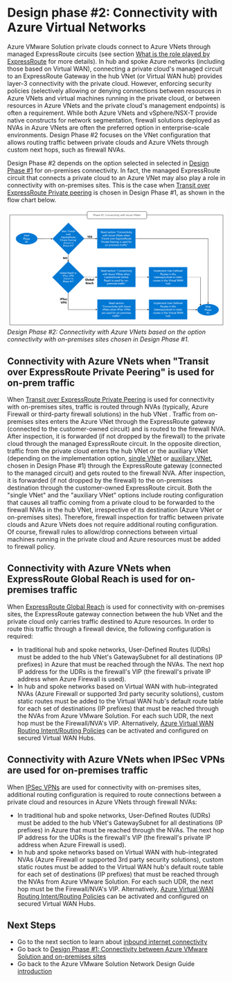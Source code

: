 # Design phase #2: Connectivity with Azure Virtual Networks
Azure VMware Solution private clouds connect to Azure VNets through managed ExpressRoute circuits (see section [What is the role played by ExpressRoute](avs-networking-basics.md#what-is-the-role-played-by-expressroute) for more details). In hub and spoke Azure networks (including those based on Virtual WAN), connecting a private cloud's managed circuit to an ExpressRoute Gateway in the hub VNet (or Virtual WAN hub) provides layer-3 connectivity with the private cloud. However, enforcing security policies (selectively allowing or denying connections between resources in Azure VNets and virtual machines running in the private cloud, or between resources in Azure VNets and the private cloud's management endpoints) is often a requirement. While both Azure VNets and vSphere/NSX-T provide native constructs for network segmentation, firewall solutions deployed as NVAs in Azure VNets are often the preferred option in enterprise-scale environments. Design Phase #2 focuses on the VNet configuration that allows routing traffic between private clouds and Azure VNets through custom next hops, such as firewall NVAs.

Design Phase #2 depends on the option selected in selected in [Design Phase #1](onprem-connectivity.md) for on-premises connectivity. In fact, the  managed ExpressRoute circuit that connects a private cloud to an Azure VNet may also play a role in connectivity with on-premises sites. This is the case when [Transit over ExpressRoute Private peering](onprem-connectivity.md#transit-over-expressroute-private-peering) is chosen in Design Phase #1, as shown in the flow chart below.
  
![figure15](media/figure15.png) 
*Design Phase #2: Connectivity with Azure VNets based on the option connectivity with on-premises sites chosen in Design Phase #1.*

## Connectivity with Azure VNets when "Transit over ExpressRoute Private Peering" is used for on-prem traffic 
When [Transit over ExpressRoute Private Peering](onprem-connectivity.md#transit-over-expressroute-private-peering) is used for connectivity with on-premises sites, traffic is routed through NVAs (typically, Azure Firewall or third-party firewall solutions) in the hub VNet . Traffic from on-premises sites enters the Azure VNet through the ExpressRoute gateway (connected to the customer-owned circuit) and is routed to the firewall NVA. After inspection, it is forwarded (if not dropped by the firewall) to the private cloud through the managed ExpressRoute circuit. In the opposite direction, traffic from the private cloud enters the hub VNet or the auxiliary VNet (depending on the implementation option, [single VNet](onprem-connectivity.md#single-vnet) or [auxiliary VNet](onprem-connectivity.md#auxiliary-vnet), chosen in Design Phase #1) through the ExpressRoute gateway (connected to the managed circuit) and gets routed to the firewall NVA. After inspection, it is forwarded (if not dropped by the firewall) to the on-premises destination through the customer-owned ExpressRoute circuit. Both the "single VNet" and the "auxiliary VNet" options include routing configuration that causes all traffic coming from a private cloud to be forwarded to the firewall NVAs in the hub VNet, irrespective of its destination (Azure VNet or on-premises sites). Therefore, firewall inspection for traffic between private clouds and Azure VNets does not require additional routing configuration. Of course, firewall rules to allow/drop connections between virtual machines running in the private cloud and Azure resources must be added to firewall policy. 

## Connectivity with Azure VNets when ExpressRoute Global Reach is used for on-premises traffic
When [ExpressRoute Global Reach](onprem-connectivity.md#expressroute-global-reach) is used for connectivity with on-premises sites, the ExpressRoute gateway connection between the hub VNet and the private cloud only carries traffic destined to Azure resources. In order to route this traffic through a firewall device, the following configuration is required:
- In traditional hub and spoke networks, User-Defined Routes (UDRs) must be added to the hub VNet's GatewaySubnet for all destinations (IP prefixes) in Azure that must be reached through the NVAs. The next hop IP address for the UDRs is the firewall's VIP (the firewall's private IP address when Azure Firewall is used).
- In hub and spoke networks based on Virtual WAN with hub-integrated NVAs (Azure Firewall or supported 3rd party security solutions), custom static routes must be added to the Virtual WAN hub's default route table for each set of destinations (IP prefixes) that must be reached through the NVAs from Azure VMware Solution. For each such UDR, the next hop must be the Firewall/NVA's VIP. Alternatively, [Azure Virtual WAN Routing Intent/Routing Policies](https://learn.microsoft.com/azure/virtual-wan/how-to-routing-policies) can be activated and configured on secured Virtual WAN Hubs.

## Connectivity with Azure VNets when IPSec VPNs are used for on-premises traffic
When [IPSec VPNs](onprem-connectivity.md#ipsec-vpns) are used for connectivity with on-premises sites, additional routing configuration is required to route connections between a private cloud and resources in Azure VNets through firewall NVAs:    
- In traditional hub and spoke networks, User-Defined Routes (UDRs) must be added to the hub VNet's GatewaySubnet for all destinations (IP prefixes) in Azure that must be reached through the NVAs. The next hop IP address for the UDRs is the firewall's VIP (the firewall's private IP address when Azure Firewall is used).
- In hub and spoke networks based on Virtual WAN with hub-integrated NVAs (Azure Firewall or supported 3rd party security solutions), custom static routes must be added to the Virtual WAN hub's default route table for each set of destinations (IP prefixes) that must be reached through the NVAs from Azure VMware Solution. For each such UDR, the next hop must be the Firewall/NVA's VIP. Alternatively, [Azure Virtual WAN Routing Intent/Routing Policies](https://learn.microsoft.com/azure/virtual-wan/how-to-routing-policies) can be activated and configured on secured Virtual WAN Hubs.

## Next Steps
- Go to the next section to learn about [inbound internet connectivity](internet-inbound-connectivity.md)
- Go back to [Design Phase #1: Connectivity between Azure VMware Solution and on-premises sites](onprem-connectivity.md)
- Go back to the Azure VMware Solution Network Design Guide [introduction](readme.md)
